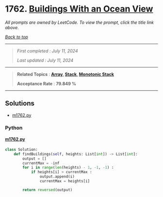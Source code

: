 # 1762. [Buildings With an Ocean View](<https://leetcode.com/problems/buildings-with-an-ocean-view>)

*All prompts are owned by LeetCode. To view the prompt, click the title link above.*

*[Back to top](<../README.md>)*

------

> *First completed : July 11, 2024*
>
> *Last updated : July 11, 2024*

------

> **Related Topics** : **[Array](<by_topic/Array.md>), [Stack](<by_topic/Stack.md>), [Monotonic Stack](<by_topic/Monotonic Stack.md>)**
>
> **Acceptance Rate** : **79.849 %**

------

## Solutions

- [m1762.py](<../my-submissions/m1762.py>)
### Python
#### [m1762.py](<../my-submissions/m1762.py>)
```Python
class Solution:
    def findBuildings(self, heights: List[int]) -> List[int]:
        output = []
        currentMax = -inf
        for i in range(len(heights) - 1, -1, -1) :
            if heights[i] > currentMax :
                output.append(i)
                currentMax = heights[i]

        return reversed(output)
```

